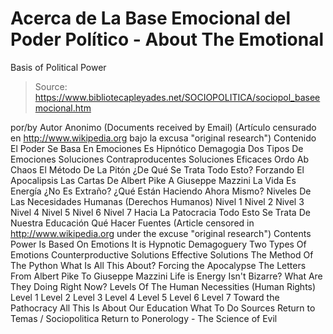 # Acerca de La Base Emocional del Poder Político - About The Emotional 
Basis of Political Power

> Source: https://www.bibliotecapleyades.net/SOCIOPOLITICA/sociopol_baseemocional.htm

por/by Autor Anonimo
(Documents received by Email)
(Artículo censurado en http://www.wikipedia.org bajo la excusa "original research")
Contenido
El Poder Se Basa En Emociones
Es Hipnótico
Demagogia
Dos Tipos De Emociones
Soluciones Contraproducentes
Soluciones Eficaces
Ordo Ab Chaos
El Método De La Pitón
¿De Qué Se Trata Todo Esto?
Forzando El Apocalipsis
Las Cartas De Albert Pike A Giuseppe Mazzini
La Vida Es Energía
¿No Es Extraño?
¿Qué Están Haciendo Ahora Mismo?
Niveles De Las Necesidades Humanas (Derechos Humanos)
Nivel 1
Nivel 2
Nivel 3
Nivel 4
Nivel 5
Nivel 6
Nivel 7
Hacia La Patocracia
Todo Esto Se Trata De Nuestra Educación
Qué Hacer
Fuentes
(Article censored in http://www.wikipedia.org under the excuse "original research")
Contents
Power Is Based On Emotions
It is Hypnotic
Demagoguery
Two Types Of Emotions
Counterproductive Solutions
Effective Solutions
The Method Of The Python
What Is All This About?
Forcing the Apocalypse
The Letters From Albert Pike To Giuseppe Mazzini
Life is Energy
Isn't Bizarre?
What Are They Doing Right Now?
Levels Of The Human Necessities (Human Rights)
Level 1
Level 2
Level 3
Level 4
Level 5
Level 6
Level 7
Toward the Pathocracy
All This Is About Our Education
What To Do
Sources
Return to Temas / Sociopolitica
Return to Ponerology - The Science of Evil
